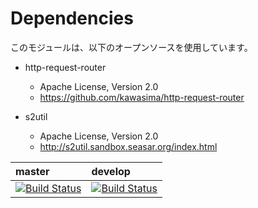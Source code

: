 # Dependencies

このモジュールは、以下のオープンソースを使用しています。

- http-request-router
    - Apache License, Version 2.0
    - https://github.com/kawasima/http-request-router

- s2util
    - Apache License, Version 2.0
    - http://s2util.sandbox.seasar.org/index.html


| master | develop |
|:-----------|:------------|
|[![Build Status](https://travis-ci.org/nablarch/nablarch-router-adaptor.svg?branch=master)](https://travis-ci.org/nablarch/nablarch-router-adaptor)|[![Build Status](https://travis-ci.org/nablarch/nablarch-router-adaptor.svg?branch=develop)](https://travis-ci.org/nablarch/nablarch-router-adaptor)|
